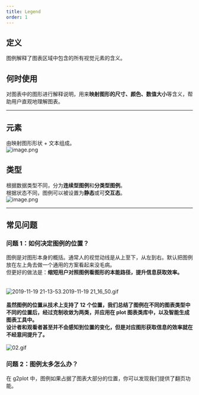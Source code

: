 ```yaml
---
title: Legend
order: 1
---
```


## 定义

图例解释了图表区域中包含的所有视觉元素的含义。<br />

## 何时使用

对图表中的图形进行解释说明，用来**映射图形的尺寸、颜色、数值大小**等含义，帮助用户直观地理解图表。<br />

---

## 元素

由映射图形形状 + 文本组成。<br />![image.png](https://gw.alipayobjects.com/mdn/rms_a8a5bf/afts/img/A*KoYURZ2NBuQAAAAAAAAAAAAAARQnAQ#align=left&display=inline&height=340&margin=%5Bobject%20Object%5D&name=image.png&originHeight=680&originWidth=1718&size=42597&status=done&style=none&width=859)<br />

## 类型

根据数据类型不同，分为**连续型图例**和**分类型图例**。<br />根据状态不同，图例可以被设置为**静态**或可**交互态**。<br />![image.png](https://gw.alipayobjects.com/mdn/rms_a8a5bf/afts/img/A*hzFyQojp6GIAAAAAAAAAAAAAARQnAQ#align=left&display=inline&height=362&margin=%5Bobject%20Object%5D&name=image.png&originHeight=724&originWidth=1994&size=136153&status=done&style=none&width=997)<br />

---

## 常见问题

### 问题 1：如何决定图例的位置？

图例是对图形本身的概括。通常人的视觉动线是从上至下，从左到右。默认把图例放在左上角去做一个通用的方案看起来没毛病。<br />但更好的做法是：**缩短用户对照图例看图形的本能路径，提升信息获取效率。**<br />**<br />**<br />![2019-11-19 21-13-53.2019-11-19 21_16_50.gif](https://gw.alipayobjects.com/mdn/rms_a8a5bf/afts/img/A*0bCLSqyxd7IAAAAAAAAAAAAAARQnAQ#align=left&display=inline&height=925&margin=%5Bobject%20Object%5D&name=2019-11-19%2021-13-53.2019-11-19%2021_16_50.gif&originHeight=925&originWidth=2147&size=1159781&status=done&style=none&width=2147)<br />**<br />虽然图例的位置从技术上支持了 12 个位置，我们总结了图例在不同的图表类型中不同的位置后，经过克制收敛为两类，并应用在 plot 图表类库中，以及智能生成图表工具中。<br />**设计者和观看者甚至并不会感知到位置的变化，但是对应图形获取信息的效率就在不经意间提升了。**<br />**<br />![02.gif](https://gw.alipayobjects.com/mdn/rms_a8a5bf/afts/img/A*j2TkTospEqwAAAAAAAAAAAAAARQnAQ#align=left&display=inline&height=314&margin=%5Bobject%20Object%5D&name=02.gif&originHeight=1059&originWidth=1691&size=223891&status=done&style=none&width=501)<br />

### 问题 2：图例太多怎么办？

在 g2plot 中，图例如果占据了图表大部分的位置，你可以发现我们提供了翻页功能。
